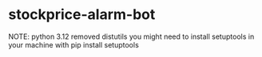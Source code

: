 # stockprice-alarm-bot
NOTE: python 3.12 removed distutils you might need to install setuptools in your machine with pip install setuptools
